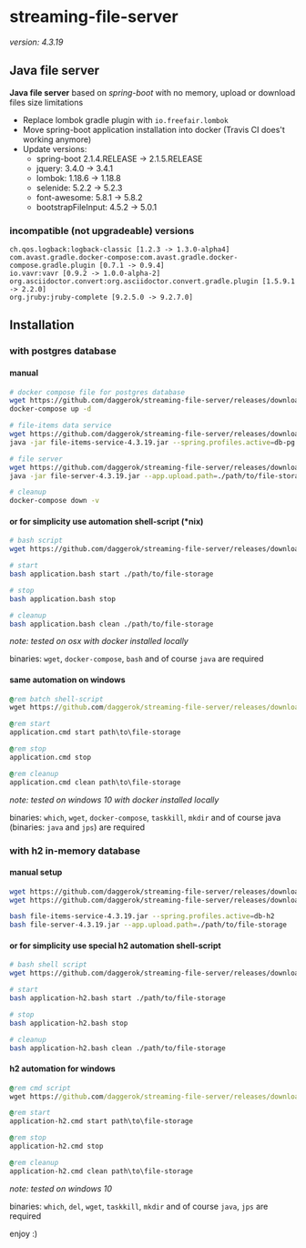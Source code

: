 # streaming-file-server
_version: 4.3.19_

## Java file server 

**Java file server** based on *spring-boot* with no memory, upload or download files size limitations

* Replace lombok gradle plugin with `io.freefair.lombok`
* Move spring-boot application installation into docker (Travis CI does't working anymore)
* Update versions:
  * spring-boot 2.1.4.RELEASE -> 2.1.5.RELEASE
  * jquery: 3.4.0 -> 3.4.1
  * lombok: 1.18.6 -> 1.18.8
  * selenide: 5.2.2 -> 5.2.3
  * font-awesome: 5.8.1 -> 5.8.2
  * bootstrapFileInput: 4.5.2 -> 5.0.1

### incompatible (not upgradeable) versions

    ch.qos.logback:logback-classic [1.2.3 -> 1.3.0-alpha4]
    com.avast.gradle.docker-compose:com.avast.gradle.docker-compose.gradle.plugin [0.7.1 -> 0.9.4]
    io.vavr:vavr [0.9.2 -> 1.0.0-alpha-2]
    org.asciidoctor.convert:org.asciidoctor.convert.gradle.plugin [1.5.9.1 -> 2.2.0]
    org.jruby:jruby-complete [9.2.5.0 -> 9.2.7.0]

## Installation

### with postgres database

#### manual

```bash
# docker compose file for postgres database
wget https://github.com/daggerok/streaming-file-server/releases/download/4.3.19/docker-compose.yml
docker-compose up -d

# file-items data service
wget https://github.com/daggerok/streaming-file-server/releases/download/4.3.19/file-items-service-4.3.19.jar
java -jar file-items-service-4.3.19.jar --spring.profiles.active=db-pg

# file server
wget https://github.com/daggerok/streaming-file-server/releases/download/4.3.19/file-server-4.3.19.jar
java -jar file-server-4.3.19.jar --app.upload.path=./path/to/file-storage

# cleanup
docker-compose down -v
```

#### or for simplicity use automation shell-script (*nix)

```bash
# bash script
wget https://github.com/daggerok/streaming-file-server/releases/download/4.3.19/application.bash

# start
bash application.bash start ./path/to/file-storage

# stop
bash application.bash stop

# cleanup
bash application.bash clean ./path/to/file-storage
```

*note: tested on osx with docker installed locally*

binaries: `wget`, `docker-compose`, `bash` and of course `java` are required

#### same automation on windows

```cmd
@rem batch shell-script
wget https://github.com/daggerok/streaming-file-server/releases/download/4.3.19/application.cmd

@rem start
application.cmd start path\to\file-storage

@rem stop
application.cmd stop

@rem cleanup
application.cmd clean path\to\file-storage
```

*note: tested on windows 10 with docker installed locally*

binaries: `which`, `wget`, `docker-compose`, `taskkill`, `mkdir` and of course java (binaries: `java` and `jps`) are required

### with h2 in-memory database

#### manual setup

```bash
wget https://github.com/daggerok/streaming-file-server/releases/download/4.3.19/file-items-service-4.3.19.jar
wget https://github.com/daggerok/streaming-file-server/releases/download/4.3.19/file-server-4.3.19.jar

bash file-items-service-4.3.19.jar --spring.profiles.active=db-h2
bash file-server-4.3.19.jar --app.upload.path=./path/to/file-storage
```

#### or for simplicity use special h2 automation shell-script

```bash
# bash shell script
wget https://github.com/daggerok/streaming-file-server/releases/download/4.3.19/application-h2.bash

# start
bash application-h2.bash start ./path/to/file-storage

# stop
bash application-h2.bash stop

# cleanup
bash application-h2.bash clean ./path/to/file-storage
```

#### h2 automation for windows

```cmd
@rem cmd script
wget https://github.com/daggerok/streaming-file-server/releases/download/4.3.19/application-h2.cmd

@rem start
application-h2.cmd start path\to\file-storage

@rem stop
application-h2.cmd stop

@rem cleanup
application-h2.cmd clean path\to\file-storage
```

*note: tested on windows 10*

binaries: `which`, `del`, `wget`, `taskkill`, `mkdir` and of course `java`, `jps` are required

enjoy :)
